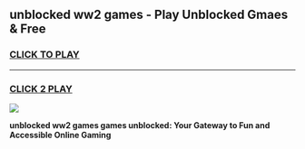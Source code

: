 
## unblocked ww2 games - Play Unblocked Gmaes & Free
<h3>
<a href="https://news.freeplayer.one?title=unblocked_ww2_games&ref=16F">CLICK TO PLAY</a></h3>
<hr>

<h3>
<a href="https://news.freeplayer.one?title=unblocked_ww2_games&ref=16F">CLICK 2 PLAY</a>
  
</h3>

<a href="https://news.freeplayer.one?title=unblocked_ww2_games&ref=16F/"><img src="https://clearcache.store/games.png"></a>


**unblocked ww2 games games unblocked: Your Gateway to Fun and Accessible Online Gaming**
